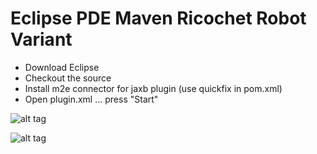 # Eclipse PDE Maven Ricochet Robot Variant

* Download Eclipse
* Checkout the source
* Install m2e connector for jaxb plugin (use quickfix in pom.xml)
* Open plugin.xml ... press "Start"

![alt tag](http://ahoehma.files.wordpress.com/2010/06/owr_randomcalculator.png)

![alt tag](http://ahoehma.files.wordpress.com/2010/06/owr_graphcalculator.png)
